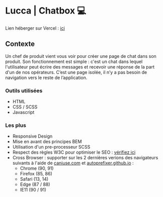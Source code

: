 # Lucca | Chatbox 💻

Lien héberger sur Vercel : [ici](https://code-inky.vercel.app/)

## Contexte

Un chef de produit vient vous voir pour créer une page de chat dans son produit. Son fonctionnement est simple : c'est un chat dans lequel l'utilisateur peut écrire des messages et recevoir une réponse de la part d'un de nos opérateurs. C’est une page isolée, il n’y a pas besoin de navigation vers le reste de l’application.

### Outils utilisées

* HTML
* CSS / SCSS
* Javascript

### Les plus

* Responsive Design
* Mise en avant des principes BEM
* Utilisation d'un pre-processeur SCSS
* Respect des règles W3C pour optimiser le SEO : [vérifiez ici](https://validator.w3.org/nu/?doc=https%3A%2F%2Fcode-inky.vercel.app%2F)
* Cross Browser : supporter sur les 2 dernières verions des navigateurs suivants à l'aide de [caniuse.com](https://caniuse.com/?compare=ie+10,ie+11,edge+87,edge+88,firefox+85,firefox+86,chrome+90,chrome+91,safari+13.1,safari+14,ios_saf+13.4-13.7,ios_saf+14.0-14.3,and_chr+88,and_ff+83&compareCats=CSS,HTML5,JS) et [autoprefixer.github.io](https://autoprefixer.github.io/) :
    - Chrome (90, 91) 
    - Firefox (85, 86) 
    - Safari (13, 14) 
    - Edge (87 / 88)
    - IE11 (90 / 91)
